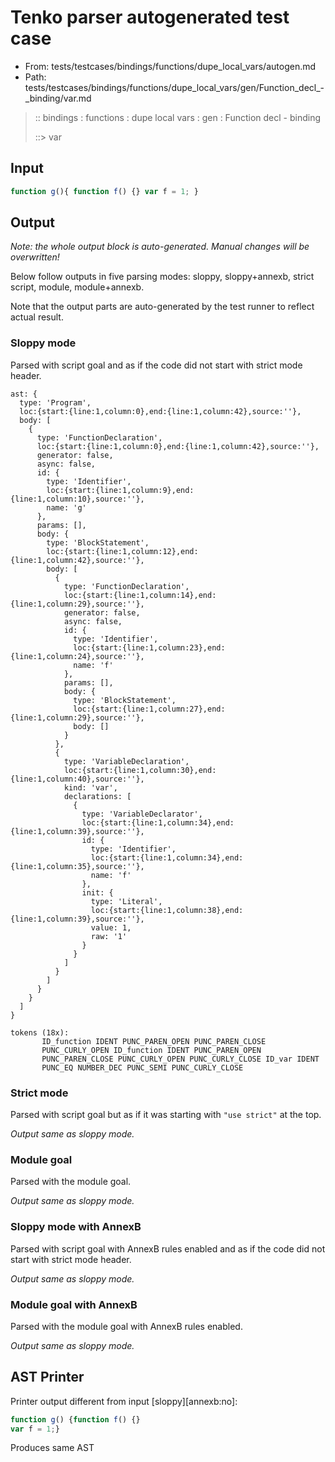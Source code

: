 # Tenko parser autogenerated test case

- From: tests/testcases/bindings/functions/dupe_local_vars/autogen.md
- Path: tests/testcases/bindings/functions/dupe_local_vars/gen/Function_decl_-_binding/var.md

> :: bindings : functions : dupe local vars : gen : Function decl - binding
>
> ::> var

## Input


`````js
function g(){ function f() {} var f = 1; }
`````

## Output

_Note: the whole output block is auto-generated. Manual changes will be overwritten!_

Below follow outputs in five parsing modes: sloppy, sloppy+annexb, strict script, module, module+annexb.

Note that the output parts are auto-generated by the test runner to reflect actual result.

### Sloppy mode

Parsed with script goal and as if the code did not start with strict mode header.

`````
ast: {
  type: 'Program',
  loc:{start:{line:1,column:0},end:{line:1,column:42},source:''},
  body: [
    {
      type: 'FunctionDeclaration',
      loc:{start:{line:1,column:0},end:{line:1,column:42},source:''},
      generator: false,
      async: false,
      id: {
        type: 'Identifier',
        loc:{start:{line:1,column:9},end:{line:1,column:10},source:''},
        name: 'g'
      },
      params: [],
      body: {
        type: 'BlockStatement',
        loc:{start:{line:1,column:12},end:{line:1,column:42},source:''},
        body: [
          {
            type: 'FunctionDeclaration',
            loc:{start:{line:1,column:14},end:{line:1,column:29},source:''},
            generator: false,
            async: false,
            id: {
              type: 'Identifier',
              loc:{start:{line:1,column:23},end:{line:1,column:24},source:''},
              name: 'f'
            },
            params: [],
            body: {
              type: 'BlockStatement',
              loc:{start:{line:1,column:27},end:{line:1,column:29},source:''},
              body: []
            }
          },
          {
            type: 'VariableDeclaration',
            loc:{start:{line:1,column:30},end:{line:1,column:40},source:''},
            kind: 'var',
            declarations: [
              {
                type: 'VariableDeclarator',
                loc:{start:{line:1,column:34},end:{line:1,column:39},source:''},
                id: {
                  type: 'Identifier',
                  loc:{start:{line:1,column:34},end:{line:1,column:35},source:''},
                  name: 'f'
                },
                init: {
                  type: 'Literal',
                  loc:{start:{line:1,column:38},end:{line:1,column:39},source:''},
                  value: 1,
                  raw: '1'
                }
              }
            ]
          }
        ]
      }
    }
  ]
}

tokens (18x):
       ID_function IDENT PUNC_PAREN_OPEN PUNC_PAREN_CLOSE
       PUNC_CURLY_OPEN ID_function IDENT PUNC_PAREN_OPEN
       PUNC_PAREN_CLOSE PUNC_CURLY_OPEN PUNC_CURLY_CLOSE ID_var IDENT
       PUNC_EQ NUMBER_DEC PUNC_SEMI PUNC_CURLY_CLOSE
`````

### Strict mode

Parsed with script goal but as if it was starting with `"use strict"` at the top.

_Output same as sloppy mode._

### Module goal

Parsed with the module goal.

_Output same as sloppy mode._

### Sloppy mode with AnnexB

Parsed with script goal with AnnexB rules enabled and as if the code did not start with strict mode header.

_Output same as sloppy mode._

### Module goal with AnnexB

Parsed with the module goal with AnnexB rules enabled.

_Output same as sloppy mode._

## AST Printer

Printer output different from input [sloppy][annexb:no]:

````js
function g() {function f() {}
var f = 1;}
````

Produces same AST
